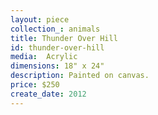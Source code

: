 ```yaml
---
layout: piece
collection_: animals
title: Thunder Over Hill
id: thunder-over-hill
media:  Acrylic
dimensions: 18" x 24"
description: Painted on canvas.
price: $250
create_date: 2012
---
```


